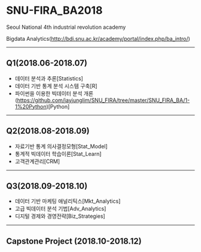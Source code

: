 # SNU-FIRA_BA2018

Seoul National 4th industrial revolution academy

Bigdata Analytics(http://bdi.snu.ac.kr/academy/portal/index.php/ba_intro/)

--- 
## Q1(2018.06-2018.07)
- 데이터 분석과 추론[Statistics] 
- 데이터 기반 통계 분석 시스템 구축[R]
- 파이썬을 이용한 빅데이터 분석 개론(https://github.com/jayjunglim/SNU_FIRA/tree/master/SNU_FIRA_BA/1-1%20Python)[Python]

---
## Q2(2018.08-2018.09)
- 자료기반 통계 의사결정모형[Stat_Model]
- 통계적 빅데이터 학습이론[Stat_Learn]
- 고객관계관리[CRM]
---
## Q3(2018.09-2018.10)
- 데이터 기반 마케팅 애널리틱스[Mkt_Analytics]
- 고급 빅데이터 분석 기법[Adv_Analytics]
- 디지털 경제와 경영전략[Biz_Strategies]
---
## Capstone Project (2018.10-2018.12)
